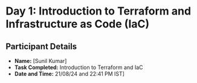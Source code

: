 # Day 1: Introduction to Terraform and Infrastructure as Code (IaC)

## Participant Details
- **Name:** [Sunil Kumar]
- **Task Completed:** Introduction to Terraform and IaC
- **Date and Time:** 21/08/24 and 22:41 PM IST]
